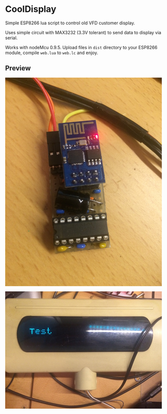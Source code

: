 # CoolDisplay
Simple ESP8266 lua script to control old VFD customer display.

Uses simple circuit with MAX3232 (3.3V tolerant) to send data to display via serial.

Works with nodeMcu 0.9.5. Upload files in `dist` directory to your ESP8266 module, compile `web.lua` to `web.lc` and enjoy.


## Preview

![Circuit board](doc/circuit.jpg)

![Display](doc/display.jpg)
